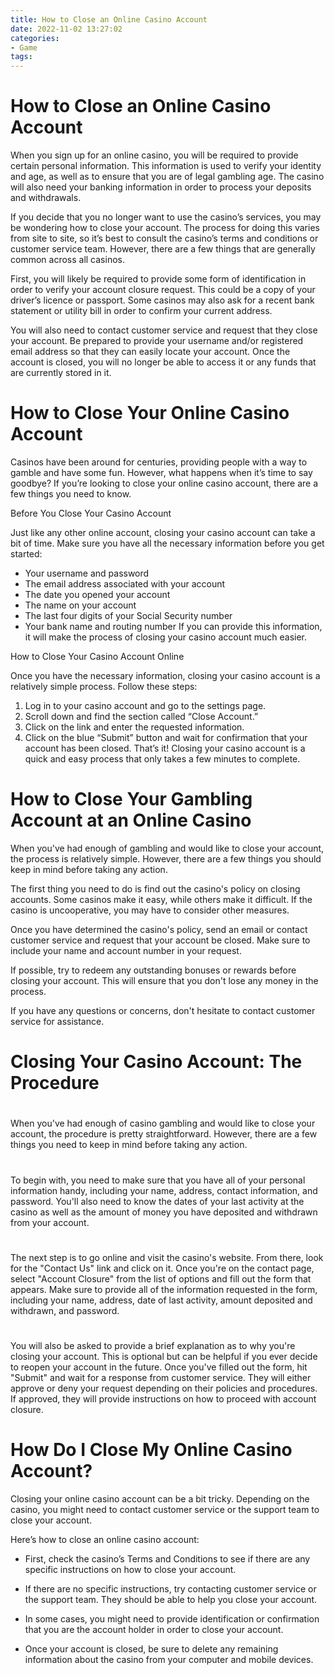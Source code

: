 ```yaml
---
title: How to Close an Online Casino Account
date: 2022-11-02 13:27:02
categories:
- Game
tags:
---
```



#  How to Close an Online Casino Account

When you sign up for an online casino, you will be required to provide certain personal information. This information is used to verify your identity and age, as well as to ensure that you are of legal gambling age. The casino will also need your banking information in order to process your deposits and withdrawals.

If you decide that you no longer want to use the casino’s services, you may be wondering how to close your account. The process for doing this varies from site to site, so it’s best to consult the casino’s terms and conditions or customer service team. However, there are a few things that are generally common across all casinos.

First, you will likely be required to provide some form of identification in order to verify your account closure request. This could be a copy of your driver’s licence or passport. Some casinos may also ask for a recent bank statement or utility bill in order to confirm your current address.

You will also need to contact customer service and request that they close your account. Be prepared to provide your username and/or registered email address so that they can easily locate your account. Once the account is closed, you will no longer be able to access it or any funds that are currently stored in it.

#  How to Close Your Online Casino Account

Casinos have been around for centuries, providing people with a way to gamble and have some fun. However, what happens when it’s time to say goodbye? If you’re looking to close your online casino account, there are a few things you need to know.

Before You Close Your Casino Account

Just like any other online account, closing your casino account can take a bit of time. Make sure you have all the necessary information before you get started:

- Your username and password
- The email address associated with your account
- The date you opened your account
- The name on your account
- The last four digits of your Social Security number
- Your bank name and routing number 
If you can provide this information, it will make the process of closing your casino account much easier.


How to Close Your Casino Account Online


Once you have the necessary information, closing your casino account is a relatively simple process. Follow these steps:
1. Log in to your casino account and go to the settings page. 
2. Scroll down and find the section called “Close Account.” 
3. Click on the link and enter the requested information. 
4. Click on the blue “Submit” button and wait for confirmation that your account has been closed. 
That’s it! Closing your casino account is a quick and easy process that only takes a few minutes to complete.

#  How to Close Your Gambling Account at an Online Casino

When you've had enough of gambling and would like to close your account, the process is relatively simple. However, there are a few things you should keep in mind before taking any action.

The first thing you need to do is find out the casino's policy on closing accounts. Some casinos make it easy, while others make it difficult. If the casino is uncooperative, you may have to consider other measures.

Once you have determined the casino's policy, send an email or contact customer service and request that your account be closed. Make sure to include your name and account number in your request.

If possible, try to redeem any outstanding bonuses or rewards before closing your account. This will ensure that you don't lose any money in the process.

If you have any questions or concerns, don't hesitate to contact customer service for assistance.

#  Closing Your Casino Account: The Procedure

#

When you've had enough of casino gambling and would like to close your account, the procedure is pretty straightforward. However, there are a few things you need to keep in mind before taking any action.

#

To begin with, you need to make sure that you have all of your personal information handy, including your name, address, contact information, and password. You'll also need to know the dates of your last activity at the casino as well as the amount of money you have deposited and withdrawn from your account.

#

The next step is to go online and visit the casino's website. From there, look for the "Contact Us" link and click on it. Once you're on the contact page, select "Account Closure" from the list of options and fill out the form that appears. Make sure to provide all of the information requested in the form, including your name, address, date of last activity, amount deposited and withdrawn, and password.

#

You will also be asked to provide a brief explanation as to why you're closing your account. This is optional but can be helpful if you ever decide to reopen your account in the future. Once you've filled out the form, hit "Submit" and wait for a response from customer service. They will either approve or deny your request depending on their policies and procedures. If approved, they will provide instructions on how to proceed with account closure.

#  How Do I Close My Online Casino Account?

Closing your online casino account can be a bit tricky. Depending on the casino, you might need to contact customer service or the support team to close your account.

Here’s how to close an online casino account:

- First, check the casino’s Terms and Conditions to see if there are any specific instructions on how to close your account.

- If there are no specific instructions, try contacting customer service or the support team. They should be able to help you close your account.

- In some cases, you might need to provide identification or confirmation that you are the account holder in order to close your account.

- Once your account is closed, be sure to delete any remaining information about the casino from your computer and mobile devices.